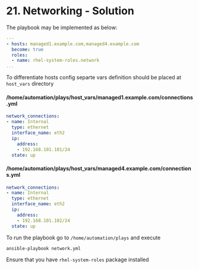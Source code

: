 # 21. Networking - Solution

The playbook may be implemented as below:
```yml
---
- hosts: managed1.example.com,managed4.example.com
  become: true
  roles:
  - name: rhel-system-roles.network
...
```

To differentiate hosts config separte vars definition should be placed at `host_vars` directory

#### /home/automation/plays/host_vars/managed1.example.com/connections.yml 
```yml
network_connections:
- name: Internal
  type: ethernet
  interface_name: eth2
  ip:
    address:
    - 192.168.101.101/24
  state: up
```

#### /home/automation/plays/host_vars/managed4.example.com/connections.yml 
```yml
network_connections:
- name: Internal
  type: ethernet
  interface_name: eth2
  ip:
    address:
    - 192.168.101.102/24
  state: up
```

To run the playbook go to `/home/automation/plays` and execute
```bash
ansible-playbook network.yml
```

Ensure that you have `rhel-system-roles` package installed